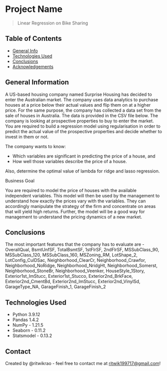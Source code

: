 # Project Name
> Linear Regression on Bike Sharing


## Table of Contents
* [General Info](#general-information)
* [Technologies Used](#technologies-used)
* [Conclusions](#conclusions)
* [Acknowledgements](#acknowledgements)

<!-- You can include any other section that is pertinent to your problem -->

## General Information
A US-based housing company named Surprise Housing has decided to enter the Australian market. The company uses data analytics to purchase houses at a price below their actual values and flip them on at a higher price. For the same purpose, the company has collected a data set from the sale of houses in Australia. The data is provided in the CSV file below.
The company is looking at prospective properties to buy to enter the market. You are required to build a regression model using regularisation in order to predict the actual value of the prospective properties and decide whether to invest in them or not.

The company wants to know:
- Which variables are significant in predicting the price of a house, and
- How well those variables describe the price of a house.

Also, determine the optimal value of lambda for ridge and lasso regression.

Business Goal 

You are required to model the price of houses with the available independent variables. This model will then be used by the management to understand how exactly the prices vary with the variables. They can accordingly manipulate the strategy of the firm and concentrate on areas that will yield high returns. Further, the model will be a good way for management to understand the pricing dynamics of a new market.

<!-- You don't have to answer all the questions - just the ones relevant to your project. -->

## Conclusions
The most important features that the company has to evaluate are - OverallQual, BsmtUnfSF, TotalBsmtSF, 1stFlrSF, 2ndFlrSF, MSSubClass_90, MSSubClass_120, MSSubClass_160, MSZoning_RM, LotShape_2, LotConfig_CulDSac, Neighborhood_ClearCr, Neighborhood_Crawfor, Neighborhood_NoRidge, Neighborhood_NridgHt, Neighborhood_Somerst, Neighborhood_StoneBr, Neighborhood_Veenker, HouseStyle_1Story, Exterior1st_ImStucc, Exterior1st_Stucco, Exterior2nd_BrkFace, Exterior2nd_CmentBd, Exterior2nd_ImStucc, Exterior2nd_VinylSd, GarageType_NA, GarageFinish_1, GarageFinish_2

<!-- You don't have to answer all the questions - just the ones relevant to your project. -->


## Technologies Used
- Python 3.9.12
- Pandas 1.4.2
- NumPy - 1.21.5
- Seaborn - 0.11.2
- Statsmodel - 0.13.2

<!-- As the libraries versions keep on changing, it is recommended to mention the version of library used in this project -->


## Contact
Created by @ritwikrao - feel free to contact me at ritwik199717@gmail.com!


<!-- Optional -->
<!-- ## License -->
<!-- This project is open source and available under the [... License](). -->

<!-- You don't have to include all sections - just the one's relevant to your project -->

